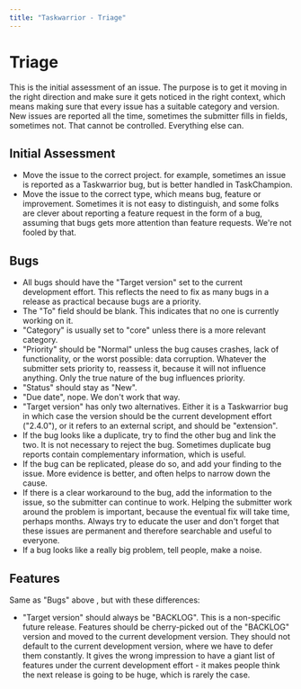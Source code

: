 ```yaml
---
title: "Taskwarrior - Triage"
---
```


# Triage

This is the initial assessment of an issue.
The purpose is to get it moving in the right direction and make sure it gets noticed in the right context, which means making sure that every issue has a suitable category and version.
New issues are reported all the time, sometimes the submitter fills in fields, sometimes not.
That cannot be controlled.
Everything else can.

## Initial Assessment

- Move the issue to the correct project.
  for example, sometimes an issue is reported as a Taskwarrior bug, but is better handled in TaskChampion.
- Move the issue to the correct type, which means bug, feature or improvement.
  Sometimes it is not easy to distinguish, and some folks are clever about reporting a feature request in the form of a bug, assuming that bugs gets more attention than feature requests.
  We're not fooled by that.

## Bugs

- All bugs should have the "Target version" set to the current development effort.
  This reflects the need to fix as many bugs in a release as practical because bugs are a priority.
- The "To" field should be blank.
  This indicates that no one is currently working on it.
- "Category" is usually set to "core" unless there is a more relevant category.
- "Priority" should be "Normal" unless the bug causes crashes, lack of functionality, or the worst possible: data corruption.
  Whatever the submitter sets priority to, reassess it, because it will not influence anything.
  Only the true nature of the bug influences priority.
- "Status" should stay as "New".
- "Due date", nope.
  We don't work that way.
- "Target version" has only two alternatives.
  Either it is a Taskwarrior bug in which case the version should be the current development effort ("2.4.0"), or it refers to an external script, and should be "extension".
- If the bug looks like a duplicate, try to find the other bug and link the two.
  It is not necessary to reject the bug.
  Sometimes duplicate bug reports contain complementary information, which is useful.
- If the bug can be replicated, please do so, and add your finding to the issue.
  More evidence is better, and often helps to narrow down the cause.
- If there is a clear workaround to the bug, add the information to the issue, so the submitter can continue to work.
  Helping the submitter work around the problem is important, because the eventual fix will take time, perhaps months.
  Always try to educate the user and don't forget that these issues are permanent and therefore searchable and useful to everyone.
- If a bug looks like a really big problem, tell people, make a noise.

## Features

Same as "Bugs" above , but with these differences:

- "Target version" should always be "BACKLOG".
  This is a non-specific future release.
  Features should be cherry-picked out of the "BACKLOG" version and moved to the current development version.
  They should not default to the current development version, where we have to defer them constantly.
  It gives the wrong impression to have a giant list of features under the current development effort - it makes people think the next release is going to be huge, which is rarely the case.

